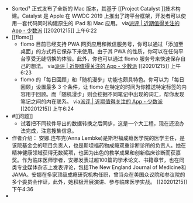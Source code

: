 - Sorted³ 正式发布了全新的 Mac 版本，其基于 [[Project Catalyst ]]技术构建。Catalyst 是 Apple 在 WWDC 2019 上推出了跨平台框架，开发者可以使用一套代码同时构建原生的 iPad 和 Mac 应用。
via[派评 | 近期值得关注的 App - 少数派](https://sspai.com/post/64043)
[[20201215]] 上午6:22
- [[flomo]]
    - flomo 目前已经支持 PWA 网页应用和微信服务号，你可以通过「添加至桌面」的方式将它保存下来使用。由于其 PWA 的性质，你可以在任何平台享受无缝切换的体验。此外，你也可以通过 flomo 服务号来快速保存自己的想法。
via[派评 | 近期值得关注的 App - 少数派](https://sspai.com/post/64043)
[[20201215]] 上午6:23
    - flomo 的「每日回顾」和「随机漫步」功能也颇具特色。你可以为「每日回顾」设置最多 3 个条件，让 flomo 在特定的时间为你推送特定标签的内容用于回顾。而「随机漫步」则会挖掘不同笔记中出现的词汇，帮你发现笔记之间的内在联系。
via[派评 | 近期值得关注的 App - 少数派](https://sspai.com/post/64043)
[[20201215]] 上午6:24
- #[[问题]]
    - 试着把不同软件导出的数据转换之后同步，这是一个大工程，现在还没办法完成，注意搜集信息。
- 作者介绍：
安娜.连布克(Anna Lembke)是斯坦福成瘾医学院的医学主任，是该院基金会的项目负责人，也是斯坦福药物成瘾双重诊断诊所的负责人。她在精神健康领域获得无数奖项，也因为出色的教学成果和创新临床诊断而获嘉奖。作为临床医师学者，安娜发表过超100篇的学术论文、书籍章节，也在同类专业媒体杂志上发表评论，包括The New England Journal of Medicine和JAMA。安娜在多家顶级成瘾研究机构任职，曾当众在美国众议院和参议院的多个委员会作证，此外，她积极开展演讲、参与临床医学实战。
[[20201215]] 下午4:36
- 
